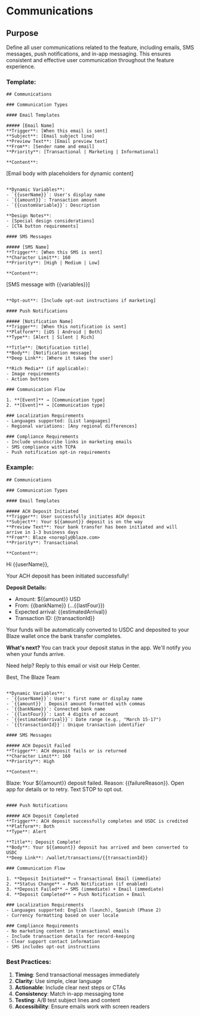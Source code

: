 # Communications

## Purpose
Define all user communications related to the feature, including emails, SMS messages, push notifications, and in-app messaging. This ensures consistent and effective user communication throughout the feature experience.

### Template:
```
## Communications

### Communication Types

#### Email Templates

##### [Email Name]
**Trigger**: [When this email is sent]  
**Subject**: [Email subject line]  
**Preview Text**: [Email preview text]  
**From**: [Sender name and email]  
**Priority**: [Transactional | Marketing | Informational]

**Content**:
```
[Email body with placeholders for dynamic content]
```

**Dynamic Variables**:
- `{{userName}}`: User's display name
- `{{amount}}`: Transaction amount
- `{{customVariable}}`: Description

**Design Notes**:
- [Special design considerations]
- [CTA button requirements]

#### SMS Messages

##### [SMS Name]
**Trigger**: [When this SMS is sent]  
**Character Limit**: 160  
**Priority**: [High | Medium | Low]

**Content**:
```
[SMS message with {{variables}}]
```

**Opt-out**: [Include opt-out instructions if marketing]

#### Push Notifications

##### [Notification Name]
**Trigger**: [When this notification is sent]  
**Platform**: [iOS | Android | Both]  
**Type**: [Alert | Silent | Rich]

**Title**: [Notification title]  
**Body**: [Notification message]  
**Deep Link**: [Where it takes the user]

**Rich Media** (if applicable):
- Image requirements
- Action buttons

### Communication Flow

1. **[Event]** → [Communication type]
2. **[Event]** → [Communication type]

### Localization Requirements
- Languages supported: [List languages]
- Regional variations: [Any regional differences]

### Compliance Requirements
- Include unsubscribe links in marketing emails
- SMS compliance with TCPA
- Push notification opt-in requirements
```

### Example:
```
## Communications

### Communication Types

#### Email Templates

##### ACH Deposit Initiated
**Trigger**: User successfully initiates ACH deposit  
**Subject**: Your ${{amount}} deposit is on the way  
**Preview Text**: Your bank transfer has been initiated and will arrive in 1-3 business days  
**From**: Blaze <noreply@blaze.com>  
**Priority**: Transactional

**Content**:
```
Hi {{userName}},

Your ACH deposit has been initiated successfully!

**Deposit Details:**
- Amount: ${{amount}} USD
- From: {{bankName}} (...{{lastFour}})
- Expected arrival: {{estimatedArrival}}
- Transaction ID: {{transactionId}}

Your funds will be automatically converted to USDC and deposited to your Blaze wallet once the bank transfer completes.

**What's next?**
You can track your deposit status in the app. We'll notify you when your funds arrive.

Need help? Reply to this email or visit our Help Center.

Best,
The Blaze Team
```

**Dynamic Variables**:
- `{{userName}}`: User's first name or display name
- `{{amount}}`: Deposit amount formatted with commas
- `{{bankName}}`: Connected bank name
- `{{lastFour}}`: Last 4 digits of account
- `{{estimatedArrival}}`: Date range (e.g., "March 15-17")
- `{{transactionId}}`: Unique transaction identifier

#### SMS Messages

##### ACH Deposit Failed
**Trigger**: ACH deposit fails or is returned  
**Character Limit**: 160  
**Priority**: High

**Content**:
```
Blaze: Your ${{amount}} deposit failed. Reason: {{failureReason}}. Open app for details or to retry. Text STOP to opt out.
```

#### Push Notifications

##### ACH Deposit Completed
**Trigger**: ACH deposit successfully completes and USDC is credited  
**Platform**: Both  
**Type**: Alert

**Title**: Deposit Complete! 
**Body**: Your ${{amount}} deposit has arrived and been converted to USDC  
**Deep Link**: /wallet/transactions/{{transactionId}}

### Communication Flow

1. **Deposit Initiated** → Transactional Email (immediate)
2. **Status Change** → Push Notification (if enabled)
3. **Deposit Failed** → SMS (immediate) + Email (immediate)
4. **Deposit Completed** → Push Notification + Email

### Localization Requirements
- Languages supported: English (launch), Spanish (Phase 2)
- Currency formatting based on user locale

### Compliance Requirements
- No marketing content in transactional emails
- Include transaction details for record-keeping
- Clear support contact information
- SMS includes opt-out instructions
```

### Best Practices:
1. **Timing**: Send transactional messages immediately
2. **Clarity**: Use simple, clear language
3. **Actionable**: Include clear next steps or CTAs
4. **Consistency**: Match in-app messaging tone
5. **Testing**: A/B test subject lines and content
6. **Accessibility**: Ensure emails work with screen readers